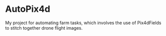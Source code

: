 # AutoPix4d
My project for automating farm tasks, which involves the use of Pix4dFields to stitch together drone flight images.
